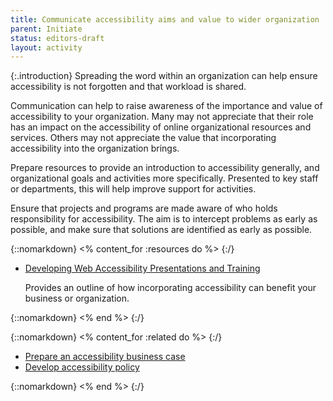 ```yaml
---
title: Communicate accessibility aims and value to wider organization
parent: Initiate
status: editors-draft
layout: activity
---
```


{:.introduction}
Spreading the word within an organization can help ensure accessibility is not forgotten and that workload is shared.

Communication can help to raise awareness of the importance and value of accessibility to your organization. Many may not appreciate that their role has an impact on the accessibility of online organizational resources and services. Others may not appreciate the value that incorporating accessibility into the organization brings.

Prepare resources to provide an introduction to accessibility generally, and organizational goals and activities more specifically. Presented to key staff or departments, this will help improve support for activities.

Ensure that projects and programs are made aware of who holds responsibility for accessibility. The aim is to intercept problems as early as possible, and make sure that solutions are identified as early as possible.

{::nomarkdown}
<% content_for :resources do %>
{:/}

* [Developing Web Accessibility Presentations and Training](/WAI/training/Overview.html)

  Provides an outline of how incorporating accessibility can benefit your business or organization.
  
{::nomarkdown}
<% end %>
{:/}

{::nomarkdown}
<% content_for :related do %>
{:/}

* [Prepare an accessibility business case](business_case.html)
* [Develop accessibility policy](../plan/develop_policy.html)

{::nomarkdown}
<% end %>
{:/}
